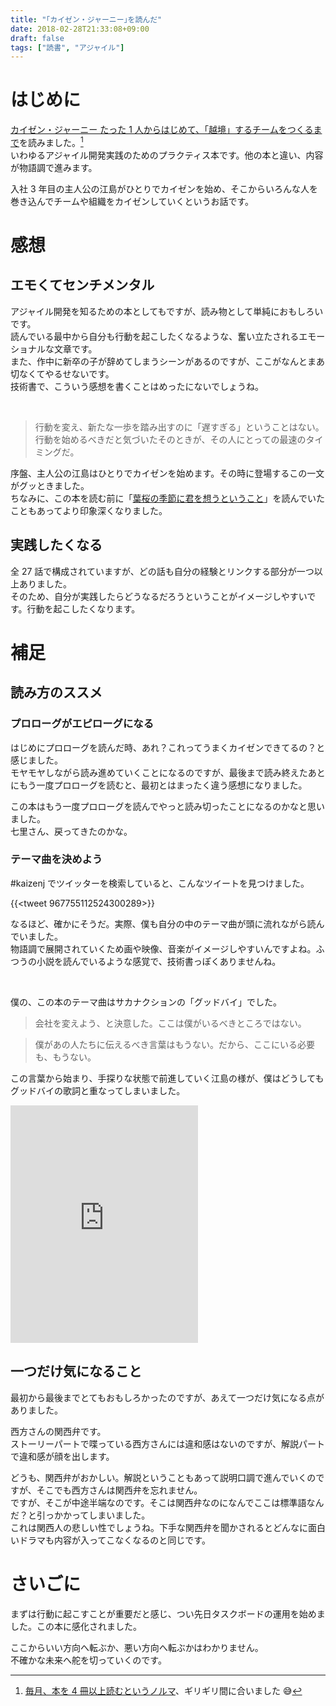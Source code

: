 ```yaml
---
title: "｢カイゼン・ジャーニー｣を読んだ"
date: 2018-02-28T21:33:08+09:00
draft: false
tags: ["読書", "アジャイル"]
---
```


<p></p>

# はじめに

[カイゼン・ジャーニー たった 1 人からはじめて、「越境」するチームをつくるまで](https://www.amazon.co.jp/dp/B078HZKLMB/)を読みました。[^1]  
いわゆるアジャイル開発実践のためのプラクティス本です。他の本と違い、内容が物語調で進みます。

入社 3 年目の主人公の江島がひとりでカイゼンを始め、そこからいろんな人を巻き込んでチームや組織をカイゼンしていくというお話です。

[^1]: [毎月、本を 4 冊以上読むというノルマ](/2018/01/31/2018-todo/)、ギリギリ間に合いました 😅

# 感想

## エモくてセンチメンタル

アジャイル開発を知るための本としてもですが、読み物として単純におもしろいです。  
読んでいる最中から自分も行動を起こしたくなるような、奮い立たされるエモーショナルな文章です。  
また、作中に新卒の子が辞めてしまうシーンがあるのですが、ここがなんとまあ切なくてやるせないです。  
技術書で、こういう感想を書くことはめったにないでしょうね。

<br>

> 行動を変え、新たな一歩を踏み出すのに「遅すぎる」ということはない。行動を始めるべきだと気づいたそのときが、その人にとっての最速のタイミングだ。

序盤、主人公の江島はひとりでカイゼンを始めます。その時に登場するこの一文がグッときました。  
ちなみに、この本を読む前に「[葉桜の季節に君を想うということ](https://www.amazon.co.jp/dp/B0785DML94/)」を読んでいたこともあってより印象深くなりました。

## 実践したくなる

全 27 話で構成されていますが、どの話も自分の経験とリンクする部分が一つ以上ありました。  
そのため、自分が実践したらどうなるだろうということがイメージしやすいです。行動を起こしたくなります。

# 補足

## 読み方のススメ

### プロローグがエピローグになる

はじめにプロローグを読んだ時、あれ？これってうまくカイゼンできてるの？と感じました。  
モヤモヤしながら読み進めていくことになるのですが、最後まで読み終えたあとにもう一度プロローグを読むと、最初とはまったく違う感想になりました。

この本はもう一度プロローグを読んでやっと読み切ったことになるのかなと思いました。  
七里さん、戻ってきたのかな。

### テーマ曲を決めよう

\#kaizenj でツイッターを検索していると、こんなツイートを見つけました。

{{<tweet 967755112524300289>}}

なるほど、確かにそうだ。実際、僕も自分の中のテーマ曲が頭に流れながら読んでいました。  
物語調で展開されていくため画や映像、音楽がイメージしやすいんですよね。ふつうの小説を読んでいるような感覚で、技術書っぽくありませんね。

<br>

僕の、この本のテーマ曲はサカナクションの「グッドバイ」でした。

> 会社を変えよう、と決意した。ここは僕がいるべきところではない。

<p></p>

> 僕があの人たちに伝えるべき言葉はもうない。だから、ここにいる必要も、もうない。

この言葉から始まり、手探りな状態で前進していく江島の様が、僕はどうしてもグッドバイの歌詞と重なってしまいました。

<iframe src="https://open.spotify.com/embed/track/3hXQFcNtJ8PLQlJm0bhf8Z" width="300" height="380" frameborder="0" allowtransparency="true"></iframe>

## 一つだけ気になること

最初から最後までとてもおもしろかったのですが、あえて一つだけ気になる点がありました。

西方さんの関西弁です。  
ストーリーパートで喋っている西方さんには違和感はないのですが、解説パートで違和感が顔を出します。

どうも、関西弁がおかしい。解説ということもあって説明口調で進んでいくのですが、そこでも西方さんは関西弁を忘れません。  
ですが、そこが中途半端なのです。そこは関西弁なのになんでここは標準語なんだ？と引っかかってしまいました。  
これは関西人の悲しい性でしょうね。下手な関西弁を聞かされるとどんなに面白いドラマも内容が入ってこなくなるのと同じです。

# さいごに

まずは行動に起こすことが重要だと感じ、つい先日タスクボードの運用を始めました。この本に感化されました。

ここからいい方向へ転ぶか、悪い方向へ転ぶかはわかりません。  
不確かな未来へ舵を切っていくのです。
